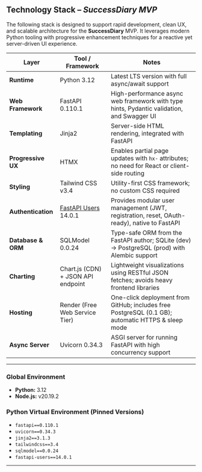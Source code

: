 ## Technology Stack – *SuccessDiary MVP*

The following stack is designed to support rapid development, clean UX, and scalable architecture for the **SuccessDiary** MVP. It leverages modern Python tooling with progressive enhancement techniques for a reactive yet server-driven UI experience.

| **Layer**          | **Tool / Framework**                                                   | **Notes**                                                                                         |
| ------------------ | ---------------------------------------------------------------------- | ------------------------------------------------------------------------------------------------- |
| **Runtime**        | Python 3.12                                                            | Latest LTS version with full async/await support                                                  |
| **Web Framework**  | FastAPI 0.110.1                                                        | High-performance async web framework with type hints, Pydantic validation, and Swagger UI         |
| **Templating**     | Jinja2                                                                 | Server-side HTML rendering, integrated with FastAPI                                               |
| **Progressive UX** | HTMX                                                                   | Enables partial page updates with `hx-` attributes; no need for React or client-side routing      |
| **Styling**        | Tailwind CSS v3.4                                                      | Utility-first CSS framework; no custom CSS required                                               |
| **Authentication** | [FastAPI Users](https://github.com/fastapi-users/fastapi-users) 14.0.1 | Provides modular user management (JWT, registration, reset, OAuth-ready), native to FastAPI       |
| **Database & ORM** | SQLModel 0.0.24                                                        | Type-safe ORM from the FastAPI author; SQLite (dev) → PostgreSQL (prod) with Alembic support      |
| **Charting**       | Chart.js (CDN) + JSON API endpoint                                     | Lightweight visualizations using RESTful JSON fetches; avoids heavy frontend libraries            |
| **Hosting**        | Render (Free Web Service Tier)                                         | One-click deployment from GitHub; includes free PostgreSQL (0.1 GB); automatic HTTPS & sleep mode |
| **Async Server**   | Uvicorn 0.34.3                                                         | ASGI server for running FastAPI with high concurrency support                                     |

---

### Global Environment

* **Python:** 3.12
* **Node.js:** v20.19.2

### Python Virtual Environment (Pinned Versions)

* `fastapi==0.110.1`
* `uvicorn==0.34.3`
* `jinja2==3.1.3`
* `tailwindcss==3.4`
* `sqlmodel==0.0.24`
* `fastapi-users==14.0.1`

---

